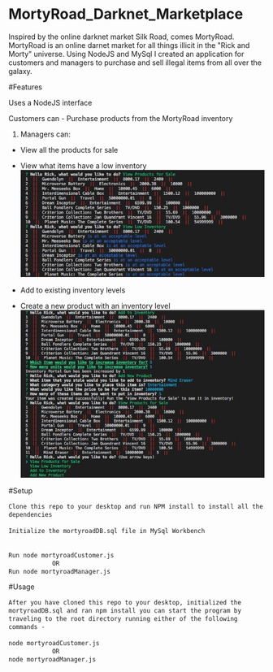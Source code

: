 # MortyRoad_Darknet_Marketplace
 Inspired by the online darknet market Silk Road, comes MortyRoad. MortyRoad is an online darnet market for all things illicit in the "Rick and Morty" universe.  Using NodeJS and MySql I created an application for customers and managers to purchase and sell illegal items from all over the galaxy. 

 #Features

 Uses a NodeJS interface

 Customers can -
    Purchase products from the MortyRoad inventory

 1. Managers can: 
   * View all the products for sale
   * View what items have a low inventory
![Alt text](/images/ViewInvLowInv.png "View Products and View Items with Low Inventory")

   * Add to existing inventory levels
   * Create a new product with an inventory level
   ![Alt text](/images/IncInvAddItem.png "View Products and View Items with Low Inventory")


#Setup

    Clone this repo to your desktop and run NPM install to install all the dependencies

    Initialize the mortyroadDB.sql file in MySql Workbench


    Run node mortyroadCustomer.js 
                OR
    Run node mortyroadManager.js

#Usage

    After you have cloned this repo to your desktop, initialized the mortyroadDB.sql and ran npm install you can start the program by traveling to the root directory running either of the following commands - 

    node mortyroadCustomer.js 
                OR
    node mortyroadManager.js


